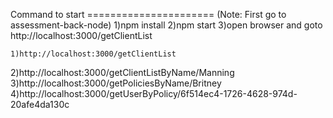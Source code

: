 Command to start
	======================
	(Note: First go to assessment-back-node)
	1)npm install
	2)npm start
	3)open browser and goto http://localhost:3000/getClientList

	1)http://localhost:3000/getClientList
  2)http://localhost:3000/getClientListByName/Manning
	3)http://localhost:3000/getPoliciesByName/Britney
	4)http://localhost:3000/getUserByPolicy/6f514ec4-1726-4628-974d-20afe4da130c
